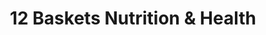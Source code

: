 ---
title: "12 Baskets Nutrition & Health"
url: /richmond/12-baskets-nutrition-and-health/
shop: nutrition supplements
---